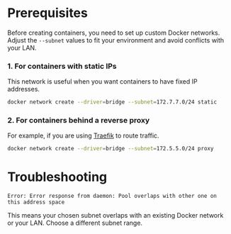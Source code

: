 # Prerequisites

Before creating containers, you need to set up custom Docker networks.  
Adjust the `--subnet` values to fit your environment and avoid conflicts with your LAN.

### 1. For containers with static IPs
This network is useful when you want containers to have fixed IP addresses.

```bash
docker network create --driver=bridge --subnet=172.7.7.0/24 static
```

### 2. For containers behind a reverse proxy
For example, if you are using [Traefik](https://doc.traefik.io/traefik/) to route traffic.

```bash
docker network create --driver=bridge --subnet=172.5.5.0/24 proxy
```

# Troubleshooting
```Error: Error response from daemon: Pool overlaps with other one on this address space```

This means your chosen subnet overlaps with an existing Docker network or your LAN. Choose a different subnet range.

